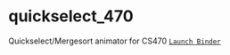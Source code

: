 # quickselect_470
Quickselect/Mergesort animator for CS470
[`Launch Binder`](https://mybinder.org/v2/gh/ncallahanml/quickselect_470/main?labpath=quickselect_470%2FQuickSortAnimation.ipynb)
